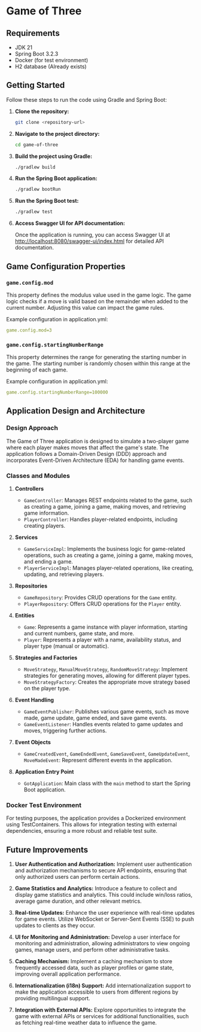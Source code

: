 # Game of Three

## Requirements

- JDK 21
- Spring Boot 3.2.3
- Docker (for test environment)
- H2 database (Already exists)

## Getting Started

Follow these steps to run the code using Gradle and Spring Boot:

1. **Clone the repository:**

    ```bash
    git clone <repository-url>
    ```

2. **Navigate to the project directory:**

    ```bash
    cd game-of-three
    ```

3. **Build the project using Gradle:**

    ```bash
    ./gradlew build
    ```

4. **Run the Spring Boot application:**

    ```bash
    ./gradlew bootRun
    ```
5. **Run the Spring Boot test:**

    ```bash
    ./gradlew test 
    ```
   
6. **Access Swagger UI for API documentation:**

   Once the application is running, you can access Swagger UI at [http://localhost:8080/swagger-ui/index.html](http://localhost:8080/swagger-ui/index.html) for detailed API documentation.

## Game Configuration Properties

### `game.config.mod`

This property defines the modulus value used in the game logic. The game logic checks if a move is valid based on the remainder when added to the current number. Adjusting this value can impact the game rules.

Example configuration in application.yml:
```yaml
game.config.mod=3
```

### `game.config.startingNumberRange`
This property determines the range for generating the starting number in the game. The starting number is randomly chosen within this range at the beginning of each game.

Example configuration in application.yml:
```yaml
game.config.startingNumberRange=100000
```


## Application Design and Architecture

### Design Approach

The Game of Three application is designed to simulate a two-player game where each player makes moves that affect the game's state. The application follows a Domain-Driven Design (DDD) approach and incorporates Event-Driven Architecture (EDA) for handling game events.

### Classes and Modules

1. **Controllers**
    - `GameController`: Manages REST endpoints related to the game, such as creating a game, joining a game, making moves, and retrieving game information.
    - `PlayerController`: Handles player-related endpoints, including creating players.

2. **Services**
    - `GameServiceImpl`: Implements the business logic for game-related operations, such as creating a game, joining a game, making moves, and ending a game.
    - `PlayerServiceImpl`: Manages player-related operations, like creating, updating, and retrieving players.

3. **Repositories**
    - `GameRepository`: Provides CRUD operations for the `Game` entity.
    - `PlayerRepository`: Offers CRUD operations for the `Player` entity.

4. **Entities**
    - `Game`: Represents a game instance with player information, starting and current numbers, game state, and more.
    - `Player`: Represents a player with a name, availability status, and player type (manual or automatic).

5. **Strategies and Factories**
    - `MoveStrategy`, `ManualMoveStrategy`, `RandomMoveStrategy`: Implement strategies for generating moves, allowing for different player types.
    - `MoveStrategyFactory`: Creates the appropriate move strategy based on the player type.

6. **Event Handling**
    - `GameEventPublisher`: Publishes various game events, such as move made, game update, game ended, and save game events.
    - `GameEventListener`: Handles events related to game updates and moves, triggering further actions.

7. **Event Objects**
    - `GameCreatedEvent`, `GameEndedEvent`, `GameSaveEvent`, `GameUpdateEvent`, `MoveMadeEvent`: Represent different events in the application.

8. **Application Entry Point**
    - `GotApplication`: Main class with the `main` method to start the Spring Boot application.

### Docker Test Environment

For testing purposes, the application provides a Dockerized environment using TestContainers. This allows for integration testing with external dependencies, ensuring a more robust and reliable test suite.

## Future Improvements

1. **User Authentication and Authorization:**
   Implement user authentication and authorization mechanisms to secure API endpoints, ensuring that only authorized users can perform certain actions.

2. **Game Statistics and Analytics:**
   Introduce a feature to collect and display game statistics and analytics. This could include win/loss ratios, average game duration, and other relevant metrics.

3. **Real-time Updates:**
   Enhance the user experience with real-time updates for game events. Utilize WebSocket or Server-Sent Events (SSE) to push updates to clients as they occur.

4. **UI for Monitoring and Administration:**
   Develop a user interface for monitoring and administration, allowing administrators to view ongoing games, manage users, and perform other administrative tasks.

5. **Caching Mechanism:**
   Implement a caching mechanism to store frequently accessed data, such as player profiles or game state, improving overall application performance.

6. **Internationalization (i18n) Support:**
   Add internationalization support to make the application accessible to users from different regions by providing multilingual support.

7. **Integration with External APIs:**
   Explore opportunities to integrate the game with external APIs or services for additional functionalities, such as fetching real-time weather data to influence the game.
